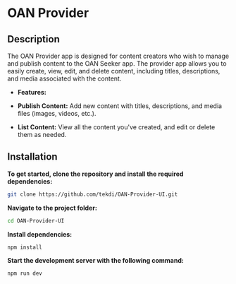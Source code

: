 # OAN Provider

## **Description**

The OAN Provider app is designed for content creators who wish to manage and publish content to the OAN Seeker app. The provider app allows you to easily create, view, edit, and delete content, including titles, descriptions, and media associated with the content. 

- **Features:**  

- **Publish Content:** Add new content with titles, descriptions, and media files (images, videos, etc.).
- **List Content:** View all the content you've created, and edit or delete them as needed.

## **Installation**

**To get started, clone the repository and install the required dependencies:**

```bash
git clone https://github.com/tekdi/OAN-Provider-UI.git
```

**Navigate to the project folder:**

```bash
cd OAN-Provider-UI
```

**Install dependencies:**

```bash
npm install
```

**Start the development server with the following command:**

```bash
npm run dev
```
